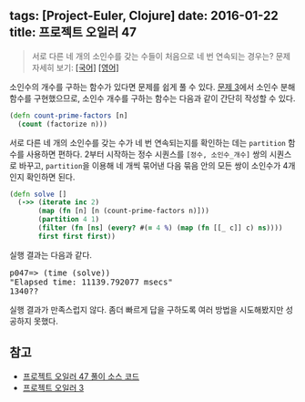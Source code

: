tags: [Project-Euler, Clojure]
date: 2016-01-22
title: 프로젝트 오일러 47
---
> 서로 다른 네 개의 소인수를 갖는 수들이 처음으로 네 번 연속되는 경우는?
> 문제 자세히 보기: [[국어]](http://euler.synap.co.kr/prob_detail.php?id=47) [[영어]](https://projecteuler.net/problem=47)

소인수의 개수를 구하는 함수가 있다면 문제를 쉽게 풀 수 있다. [문제 3](/2015/01/11/project-euler-003/)에서 소인수 분해 함수를 구현했으므로, 소인수 개수를 구하는 함수는 다음과 같이 간단히 작성할 수 있다.
<!--more-->

```clojure
(defn count-prime-factors [n]
  (count (factorize n)))
```

서로 다른 네 개의 소인수를 갖는 수가 네 번 연속되는지를 확인하는 데는 `partition` 함수를 사용하면 편하다. 2부터 시작하는 정수 시퀀스를 `[정수, 소인수_개수]` 쌍의 시퀀스로 바꾸고, `partition`을 이용해 네 개씩 묶어낸 다음 묶음 안의 모든 쌍이 소인수가 4개인지 확인하면 된다.

```clojure
(defn solve []
  (->> (iterate inc 2)
       (map (fn [n] [n (count-prime-factors n)]))
       (partition 4 1)
       (filter (fn [ns] (every? #(= 4 %) (map (fn [[_ c]] c) ns))))
       first first first))
```

실행 결과는 다음과 같다.

<pre class="console">
p047=> (time (solve))
"Elapsed time: 11139.792077 msecs"
1340??
</pre>

실행 결과가 만족스럽지 않다. 좀더 빠르게 답을 구하도록 여러 방법을 시도해봤지만 성공하지 못했다.

## 참고
* [프로젝트 오일러 47 풀이 소스 코드](https://github.com/ntalbs/euler/blob/master/src/p047.clj)
* [프로젝트 오일러 3](/2015/01/11/project-euler-003/)
